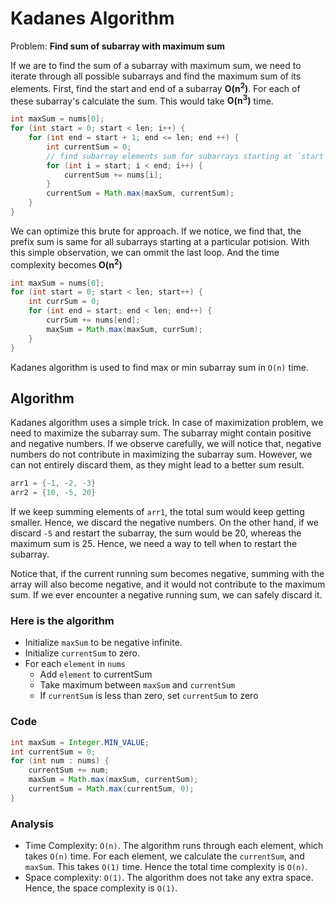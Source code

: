 # Kadanes Algorithm

Problem: **Find sum of subarray with maximum sum**

If we are to find the sum of a subarray with maximum sum, we need to iterate through all possible subarrays and find the maximum sum of its elements. First, find the start and end of a subarray <b>O(n<sup>2</sup>)</b>. For each of these subarray's calculate the sum. This would take <b>O(n<sup>3</sup>)</b> time.

```Java
int maxSum = nums[0];
for (int start = 0; start < len; i++) {
    for (int end = start + 1; end <= len; end ++) {
        int currentSum = 0;
        // find subarray elements sum for subarrays starting at `start` and ending at `end`
        for (int i = start; i < end; i++) {
            currentSum += nums[i];
        }
        currentSum = Math.max(maxSum, currentSum);
    }
}
```

We can optimize this brute for approach. If we notice, we find that, the prefix sum is same for all subarrays starting at a particular potision. With this simple observation, we can ommit the last loop. And the time complexity becomes <b>O(n<sup>2</sup>)</b>

```Java
int maxSum = nums[0];
for (int start = 0; start < len; start++) {
    int currSum = 0;
    for (int end = start; end < len; end++) {
        currSum += nums[end];
        maxSum = Math.max(maxSum, currSum);
    }
}
```

Kadanes algorithm is used to find max or min subarray sum in `O(n)` time.

## Algorithm

Kadanes algorithm uses a simple trick. In case of maximization problem, we need to maximize the subarray sum. The subarray might contain positive and negative numbers. If we observe carefully, we will notice that, negative numbers do not contribute in maximizing the subarray sum. However, we can not entirely discard them, as they might lead to a better sum result.

```Java
arr1 = {-1, -2, -3}
arr2 = {10, -5, 20}
```

If we keep summing elements of `arr1`, the total sum would keep getting smaller. Hence, we discard the negative numbers. On the other hand, if we discard `-5` and restart the subarray, the sum would be 20, whereas the maximum sum is 25. Hence, we need a way to tell when to restart the subarray.

Notice that, if the current running sum becomes negative, summing with the array will also become negative, and it would not contribute to the maximum sum. If we ever encounter a negative running sum, we can safely discard it.

### Here is the algorithm

* Initialize `maxSum` to be negative infinite.
* Initialize `currentSum` to zero.
* For each `element` in `nums`
  * Add `element` to currentSum
  * Take maximum between `maxSum` and `currentSum`
  * If `currentSum` is less than zero, set `currentSum` to zero

### Code

```Java
int maxSum = Integer.MIN_VALUE;
int currentSum = 0;
for (int num : nums) {
    currentSum += num;
    maxSum = Math.max(maxSum, currentSum);
    currentSum = Math.max(currentSum, 0);
}
```

### Analysis

* Time Complexity: `O(n)`. The algorithm runs through each element, which takes `O(n)` time. For each element, we calculate the `currentSum`, and `maxSum`. This takes `O(1)` time. Hence the total time complexity is `O(n)`.
* Space complexity: `O(1)`. The algorithm does not take any extra space. Hence, the space complexity is `O(1)`.
